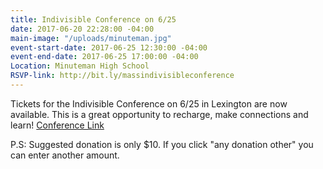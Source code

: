 ```yaml
---
title: Indivisible Conference on 6/25
date: 2017-06-20 22:28:00 -04:00
main-image: "/uploads/minuteman.jpg"
event-start-date: 2017-06-25 12:30:00 -04:00
event-end-date: 2017-06-25 17:00:00 -04:00
Location: Minuteman High School
RSVP-link: http://bit.ly/massindivisibleconference
---
```


Tickets for the Indivisible Conference on 6/25 in Lexington are now available. This is a great opportunity to recharge, make connections and learn! [Conference Link](http://bit.ly/massindivisibleconference)

P.S: Suggested donation is only $10. If you click "any donation other" you can enter another amount.

